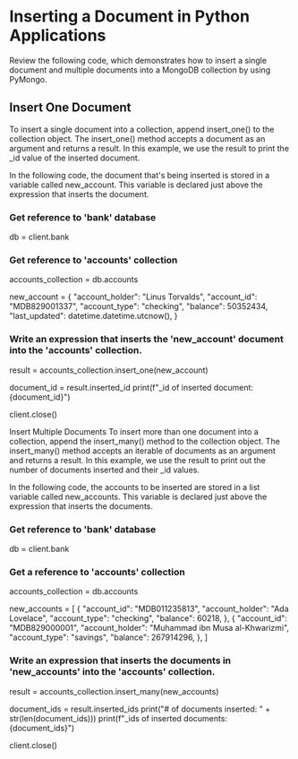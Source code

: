 # Inserting a Document in Python Applications
Review the following code, which demonstrates how to insert a single document and multiple documents into a MongoDB collection by using PyMongo.


## Insert One Document
To insert a single document into a collection, append insert_one() to the collection object. The insert_one() method accepts a document as an argument and returns a result. In this example, we use the result to print the _id value of the inserted document.

In the following code, the document that's being inserted is stored in a variable called new_account. This variable is declared just above the expression that inserts the document.

### Get reference to 'bank' database
db = client.bank

### Get reference to 'accounts' collection
accounts_collection = db.accounts

new_account = {
    "account_holder": "Linus Torvalds",
    "account_id": "MDB829001337",
    "account_type": "checking",
    "balance": 50352434,
    "last_updated": datetime.datetime.utcnow(),
}

### Write an expression that inserts the 'new_account' document into the 'accounts' collection.
result = accounts_collection.insert_one(new_account)

document_id = result.inserted_id
print(f"_id of inserted document: {document_id}")

client.close()

Insert Multiple Documents
To insert more than one document into a collection, append the insert_many() method to the collection object. The insert_many() method accepts an iterable of documents as an argument and returns a result. In this example, we use the result to print out the number of documents inserted and their _id values.

In the following code, the accounts to be inserted are stored in a list variable called new_accounts. This variable is declared just above the expression that inserts the documents.

### Get reference to 'bank' database
db = client.bank

### Get a reference to 'accounts' collection
accounts_collection = db.accounts

new_accounts = [
    {
        "account_id": "MDB011235813",
        "account_holder": "Ada Lovelace",
        "account_type": "checking",
        "balance": 60218,
    },
    {
        "account_id": "MDB829000001",
        "account_holder": "Muhammad ibn Musa al-Khwarizmi",
        "account_type": "savings",
        "balance": 267914296,
    },
]

### Write an expression that inserts the documents in 'new_accounts' into the 'accounts' collection.
result = accounts_collection.insert_many(new_accounts)

document_ids = result.inserted_ids
print("# of documents inserted: " + str(len(document_ids)))
print(f"_ids of inserted documents: {document_ids}")

client.close()

